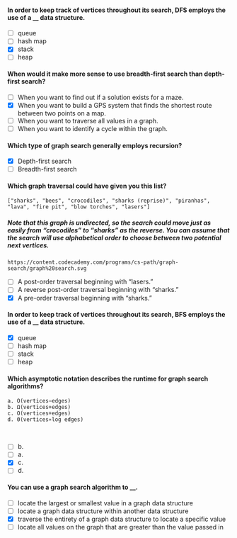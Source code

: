 #### In order to keep track of vertices throughout its search, DFS employs the use of a __ data structure.

- [ ] queue
- [ ] hash map
- [x] stack
- [ ] heap

#### When would it make more sense to use breadth-first search than depth-first search?

- [ ] When you want to find out if a solution exists for a maze.
- [x] When you want to build a GPS system that finds the shortest route between two points on a map.
- [ ] When you want to traverse all values in a graph.
- [ ] When you want to identify a cycle within the graph.

#### Which type of graph search generally employs recursion?

- [x] Depth-first search
- [ ] Breadth-first search

#### Which graph traversal could have given you this list?

    ["sharks", "bees", "crocodiles", "sharks (reprise)", "piranhas", "lava", "fire pit", "blow torches", "lasers"]

##### Note that this graph is undirected, so the search could move just as easily from “crocodiles” to “sharks” as the reverse. You can assume that the search will use alphabetical order to choose between two potential next vertices.

    https://content.codecademy.com/programs/cs-path/graph-search/graph%20search.svg

- [ ] A post-order traversal beginning with “lasers.”
- [ ] A reverse post-order traversal beginning with “sharks.”
- [x] A pre-order traversal beginning with “sharks.”

#### In order to keep track of vertices throughout its search, BFS employs the use of a __ data structure.

- [x] queue
- [ ] hash map
- [ ] stack
- [ ] heap

#### Which asymptotic notation describes the runtime for graph search algorithms?

    a. O(vertices−edges)
    b. Ω(vertices+edges)
    c. O(vertices+edges)
    d. Θ(vertices∗log edges)
​
- [ ] b.
- [ ] a.
- [x] c.
- [ ] d.

#### You can use a graph search algorithm to __.

- [ ] locate the largest or smallest value in a graph data structure
- [ ] locate a graph data structure within another data structure
- [x] traverse the entirety of a graph data structure to locate a specific value
- [ ] locate all values on the graph that are greater than the value passed in
